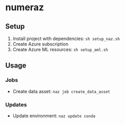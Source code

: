 # numeraz

## Setup
1. Install project with dependencies: `sh setup_naz.sh`
1. Create Azure subscription
1. Create Azure ML resources: `sh setup_aml.sh`

## Usage
### Jobs
- Create data asset: `naz job create_data_asset`

### Updates
- Update environment: `naz update conda`
